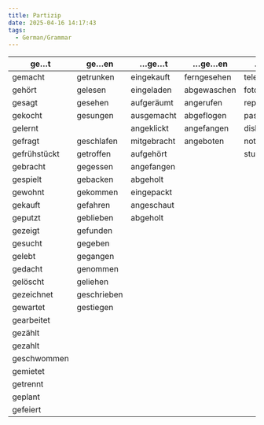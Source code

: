 ```yaml
---
title: Partizip
date: 2025-04-16 14:17:43
tags: 
  - German/Grammar
---
```


| ge…t         | ge…en       | …ge…t       | …ge…en      | …iert        | …t       | …en         |
| ------------ | ----------- | ----------- | ----------- | ------------ | -------- | ----------- |
| gemacht      | getrunken   | eingekauft  | ferngesehen | telefoniert  | besucht  | begonnen    |
| gehört       | gelesen     | eingeladen  | abgewaschen | fotografiert | bezahlt  | gewonnen    |
| gesagt       | gesehen     | aufgeräumt  | angerufen   | repariert    | erzählt  | verstanden  |
| gekocht      | gesungen    | ausgemacht  | abgeflogen  | passiert     | erlebt   | entschieden |
| gelernt      |             | angeklickt  | angefangen  | diskutiert   | erlaubt  | bekommen    |
| gefragt      | geschlafen  | mitgebracht | angeboten   | notiert      | entfernt | erraten     |
| gefrühstückt | getroffen   | aufgehört   |             | studiert     | verdient |             |
| gebracht     | gegessen    | angefangen  |             |              |          |             |
| gespielt     | gebacken    | abgeholt    |             |              |          |             |
| gewohnt      | gekommen    | eingepackt  |             |              |          |             |
| gekauft      | gefahren    | angeschaut  |             |              |          |             |
| geputzt      | geblieben   | abgeholt    |             |              |          |             |
| gezeigt      | gefunden    |             |             |              |          |             |
| gesucht      | gegeben     |             |             |              |          |             |
| gelebt       | gegangen    |             |             |              |          |             |
| gedacht      | genommen    |             |             |              |          |             |
| gelöscht     | geliehen    |             |             |              |          |             |
| gezeichnet   | geschrieben |             |             |              |          |             |
| gewartet     | gestiegen   |             |             |              |          |             |
| gearbeitet   |             |             |             |              |          |             |
| gezählt      |             |             |             |              |          |             |
| gezahlt      |             |             |             |              |          |             |
| geschwommen  |             |             |             |              |          |             |
| gemietet     |             |             |             |              |          |             |
| getrennt     |             |             |             |              |          |             |
| geplant      |             |             |             |              |          |             |
| gefeiert     |             |             |             |              |          |             |
